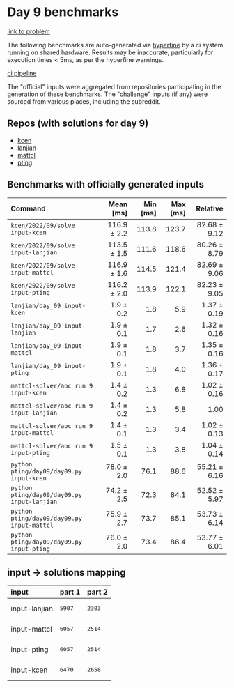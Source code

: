 # Day 9 benchmarks

[link to problem](http://adventofcode.com/2022/day/9)

The following benchmarks are auto-generated via [hyperfine](https://github.com/sharkdp/hyperfine) by a ci system running on shared hardware. Results may be inaccurate, particularly for execution times < 5ms, as per the hyperfine warnings.

[ci pipeline](http://ci.papercode.net:8080/teams/aoc2022/pipelines/aoc-compare-2022)

The "official" inputs were aggregated from repositories participating in the generation of these benchmarks. The "challenge" inputs (if any) were sourced from various places, including the subreddit.

## Repos (with solutions for day 9)


- [kcen](https://github.com/kcen/AdventOfCode)
- [lanjian](https://github.com/LanJian/aoc-2022)
- [mattcl](https://github.com/mattcl/aoc2022)
- [pting](https://github.com/pting/aoc2022)

## Benchmarks with officially generated inputs
| Command | Mean [ms] | Min [ms] | Max [ms] | Relative |
|:---|---:|---:|---:|---:|
| `kcen/2022/09/solve input-kcen` | 116.9 ± 2.2 | 113.8 | 123.7 | 82.68 ± 9.12 |
| `kcen/2022/09/solve input-lanjian` | 113.5 ± 1.5 | 111.6 | 118.6 | 80.26 ± 8.79 |
| `kcen/2022/09/solve input-mattcl` | 116.9 ± 1.6 | 114.5 | 121.4 | 82.69 ± 9.06 |
| `kcen/2022/09/solve input-pting` | 116.2 ± 2.0 | 113.9 | 122.1 | 82.23 ± 9.05 |
| `lanjian/day_09 input-kcen` | 1.9 ± 0.2 | 1.8 | 5.9 | 1.37 ± 0.19 |
| `lanjian/day_09 input-lanjian` | 1.9 ± 0.1 | 1.7 | 2.6 | 1.32 ± 0.16 |
| `lanjian/day_09 input-mattcl` | 1.9 ± 0.1 | 1.8 | 3.7 | 1.35 ± 0.16 |
| `lanjian/day_09 input-pting` | 1.9 ± 0.1 | 1.8 | 4.0 | 1.36 ± 0.17 |
| `mattcl-solver/aoc run 9 input-kcen` | 1.4 ± 0.2 | 1.3 | 6.8 | 1.02 ± 0.16 |
| `mattcl-solver/aoc run 9 input-lanjian` | 1.4 ± 0.2 | 1.3 | 5.8 | 1.00 |
| `mattcl-solver/aoc run 9 input-mattcl` | 1.4 ± 0.1 | 1.3 | 3.4 | 1.02 ± 0.13 |
| `mattcl-solver/aoc run 9 input-pting` | 1.5 ± 0.1 | 1.3 | 3.8 | 1.04 ± 0.14 |
| `python pting/day09/day09.py input-kcen` | 78.0 ± 2.0 | 76.1 | 88.6 | 55.21 ± 6.16 |
| `python pting/day09/day09.py input-lanjian` | 74.2 ± 2.5 | 72.3 | 84.1 | 52.52 ± 5.97 |
| `python pting/day09/day09.py input-mattcl` | 75.9 ± 2.7 | 73.7 | 85.1 | 53.73 ± 6.14 |
| `python pting/day09/day09.py input-pting` | 76.0 ± 2.0 | 73.4 | 86.4 | 53.77 ± 6.01 |

## input -> solutions mapping
|input|part 1|part 2|
|:---|:---|:---|
|input-lanjian|<pre>5907</pre>|<pre>2303</pre>|
|input-mattcl|<pre>6057</pre>|<pre>2514</pre>|
|input-pting|<pre>6057</pre>|<pre>2514</pre>|
|input-kcen|<pre>6470</pre>|<pre>2658</pre>|
